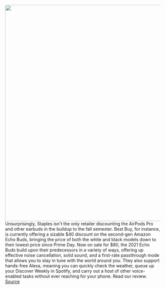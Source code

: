 <img src='https://cdn.vox-cdn.com/thumbor/Ammi8XqMMstLKLAbquL431cQ5eQ=/0x0:2040x1360/1200x800/filters:focal(857x517:1183x843)/cdn.vox-cdn.com/uploads/chorus_image/image/69638078/DSCF3852_2.0.jpg' width='700px' /><br/>
Unsurprisingly, Staples isn't the only retailer discounting the AirPods Pro and other earbuds in the buildup to the fall semester. Best Buy, for instance, is currently offering a sizable $40 discount on the second-gen Amazon Echo Buds, bringing the price of both the white and black models down to their lowest price since Prime Day. Now on sale for $80, the 2021 Echo Buds build upon their predecessors in a variety of ways, offering up effective noise cancellation, solid sound, and a first-rate passthrough mode that allows you to stay in tune with the world around you. They also support hands-free Alexa, meaning you can quickly check the weather, queue up your Discover Weekly in Spotify, and carry out a host of other voice-enabled tasks without ever reaching for your phone. Read our review.
<a href='https://www.theverge.com/good-deals/2021/7/27/22595047/amazon-echo-buds-logitech-mx-keys-mac-keyboard-sandisk-microsd-card-deal-sale'> Source <a/>
